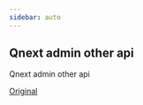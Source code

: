 ```yaml
---
sidebar: auto
---
```


## Qnext admin other api

Qnext admin other api

[Original](https://telegra.ph/Qnext-admin-other-api-10-26)